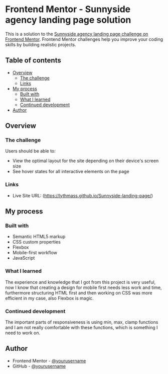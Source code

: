 # Frontend Mentor - Sunnyside agency landing page solution

This is a solution to the [Sunnyside agency landing page challenge on Frontend Mentor](https://www.frontendmentor.io/challenges/sunnyside-agency-landing-page-7yVs3B6ef). Frontend Mentor challenges help you improve your coding skills by building realistic projects.

## Table of contents

- [Overview](#overview)
  - [The challenge](#the-challenge)
  - [Links](#links)
- [My process](#my-process)
  - [Built with](#built-with)
  - [What I learned](#what-i-learned)
  - [Continued development](#continued-development)
- [Author](#author)

## Overview

### The challenge

Users should be able to:

- View the optimal layout for the site depending on their device's screen size
- See hover states for all interactive elements on the page

### Links
- Live Site URL: (https://lythmass.github.io/Sunnyside-landing-page/)

## My process

### Built with

- Semantic HTML5 markup
- CSS custom properties
- Flexbox
- Mobile-first workflow
- JavaScript

### What I learned

The experience and knowledge that I got from this project is very useful, now I know that creating a design for mobile first needs less work and time, furthermore structuring HTML first and then working on CSS was more efficient in my case, also Flexbox is magic.

### Continued development

The important parts of responsiveness is using min, max, clamp functions and I am not really comfortable with these functions, which is something I need to work on.

## Author
- Frontend Mentor - [@yourusername](https://www.frontendmentor.io/profile/Lythmass)
- GitHub - [@yourusername](https://github.com/Lythmass)
